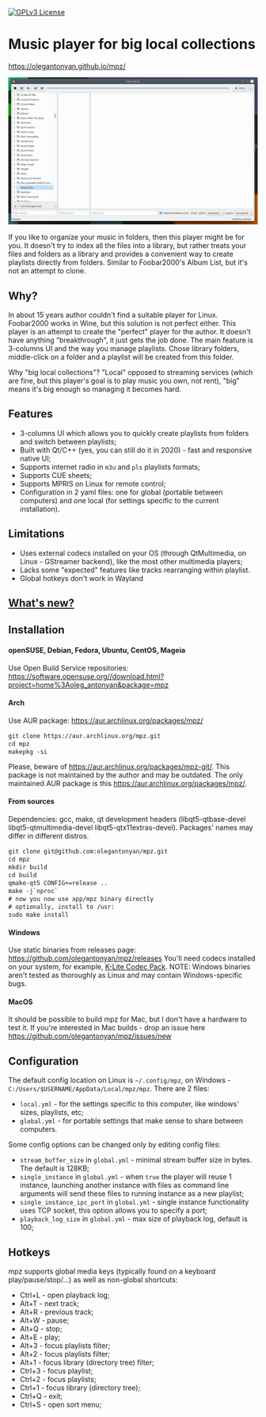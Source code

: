 [![GPLv3 License](https://img.shields.io/badge/License-GPL%20v3-yellow.svg)](https://opensource.org/licenses/)

# Music player for big local collections

https://olegantonyan.github.io/mpz/

![image](https://raw.githubusercontent.com/olegantonyan/mpz/gh-pages/images/mpz-workflow.apng)

If you like to organize your music in folders, then this player might be for you. It doesn't try to index all the files into a library, but rather treats your files and folders as a library and provides a convenient way to create playlists directly from folders. Similar to Foobar2000's Album List, but it's not an attempt to clone.

## Why?

In about 15 years author couldn't find a suitable player for Linux. Foobar2000 works in Wine, but this solution is not perfect either. This player is an attempt to create the "perfect" player for the author. It doesn't have anything "breakthrough", it just gets the job done. The main feature is 3-columns UI and the way you manage playlists. Chose library folders, middle-click on a folder and a playlist will be created from this folder.

Why "big local collections"? "Local" opposed to streaming services (which are fine, but this player's goal is to play music you own, not rent), "big" means it's big enough so managing it becomes hard.

## Features

- 3-columns UI which allows you to quickly create playlists from folders and switch between playlists;
- Built with Qt/C++ (yes, you can still do it in 2020) - fast and responsive native UI;
- Supports internet radio in `m3u` and `pls` playlists formats;
- Supports CUE sheets;
- Supports MPRIS on Linux for remote control;
- Configuration in 2 yaml files: one for global (portable between computers) and one local (for settings specific to the current installation).

## Limitations

- Uses external codecs installed on your OS (through QtMultimedia, on Linux - GStreamer backend), like the most other multimedia players;
- Lacks some "expected" features like tracks rearranging within playlist.
- Global hotkeys don't work in Wayland

## [What's new?](https://github.com/olegantonyan/mpz/blob/master/CHANGELOG.md)

## Installation

#### openSUSE, Debian, Fedora, Ubuntu, CentOS, Mageia

Use Open Build Service repositories: https://software.opensuse.org//download.html?project=home%3Aoleg_antonyan&package=mpz

#### Arch

Use AUR package: https://aur.archlinux.org/packages/mpz/

```
git clone https://aur.archlinux.org/mpz.git
cd mpz
makepkg -si
```

Please, beware of https://aur.archlinux.org/packages/mpz-git/. This package is not maintained by the author and may be outdated. The only maintained AUR package is this https://aur.archlinux.org/packages/mpz/.

#### From sources

Dependencies: gcc, make, qt development headers (libqt5-qtbase-devel libqt5-qtmultimedia-devel libqt5-qtx11extras-devel).
Packages' names may differ in different distros.

```
git clone git@github.com:olegantonyan/mpz.git
cd mpz
mkdir build
cd build
qmake-qt5 CONFIG+=release ..
make -j`nproc`
# now you now use app/mpz binary directly
# optionally, install to /usr:
sudo make install
```

#### Windows

Use static binaries from releases page: https://github.com/olegantonyan/mpz/releases
You'll need codecs installed on your system, for example, [K-Lite Codec Pack](https://www.codecguide.com/download_kl.htm).
NOTE: Windows binaries aren't tested as thoroughly as Linux and may contain Windows-specific bugs.

#### MacOS

It should be possible to build mpz for Mac, but I don't have a hardware to test it. If you're interested in Mac builds - drop an issue here https://github.com/olegantonyan/mpz/issues/new

## Configuration

The default config location on Linux is `~/.config/mpz`, on Windows - `C:/Users/$USERNAME/AppData/Local/mpz/mpz`. There are 2 files:
- `local.yml` - for the settings specific to this computer, like windows' sizes, playlists, etc;
- `global.yml` - for portable settings that make sense to share between computers.

Some config options can be changed only by editing config files:

- `stream_buffer_size` in `global.yml` - minimal stream buffer size in bytes. The default is 128KB;
- `single_instance` in `global.yml` - when `true` the player will reuse 1 instance, launching another instance with files as command line arguments will send these files to running instance as a new playlist;
- `single_instance_ipc_port` in `global.yml` - single instance functionality uses TCP socket, this option allows you to specify a port;
- `playback_log_size` in `global.yml` - max size of playback log, default is 100;

## Hotkeys

mpz supports global media keys (typically found on a keyboard play/pause/stop/...) as well as non-global shortcuts:
- Ctrl+L - open playback log;
- Alt+T - next track;
- Alt+R - previous track;
- Alt+W - pause;
- Alt+Q - stop;
- Alt+E - play;
- Alt+3 - focus playlists filter;
- Alt+2 - focus playlists filter;
- Alt+1 - focus library (directory tree) filter;
- Ctrl+3 - focus playlist;
- Ctrl+2 - focus playlists;
- Ctrl+1 - focus library (directory tree);
- Ctrl+Q - exit;
- Ctrl+S - open sort menu;
